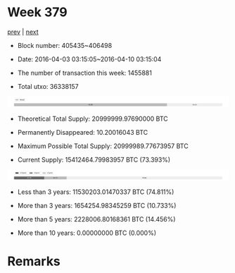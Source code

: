 # Week 379

[prev](week0378.md) | [next](week0380.md)

- Block number: 405435~406498

- Date: 2016-04-03 03:15:05~2016-04-10 03:15:04

- The number of transaction this week: 1455881

- Total utxo: 36338157

![](../images/mined_week0379.png)

- Theoretical Total Supply: 20999999.97690000 BTC

- Permanently Disappeared: 10.20016043 BTC

- Maximum Possible Total Supply: 20999989.77673957 BTC

- Current Supply: 15412464.79983957 BTC (73.393%)

![](../images/year_week0379.png)


- Less than 3 years: 11530203.01470337 BTC (74.811%)

- More than 3 years: 1654254.98345259 BTC (10.733%)

- More than 5 years: 2228006.80168361 BTC (14.456%)

- More than 10 years: 0.00000000 BTC (0.000%)

# Remarks

